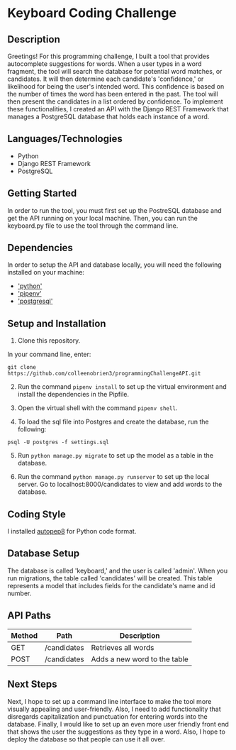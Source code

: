 # Keyboard Coding Challenge

## Description

Greetings! For this programming challenge, I built a tool that provides autocomplete suggestions for words. When a user types in a word fragment, the tool will search the database for potential word matches, or candidates. It will then determine each candidate's 'confidence,' or likelihood for being the user's intended word. This confidence is based on the number of times the word has been entered in the past. The tool will then present the candidates in a list ordered by confidence. To implement these functionalities, I created an API with the Django REST Framework that manages a PostgreSQL database that holds each instance of a word.

## Languages/Technologies

- Python
- Django REST Framework
- PostgreSQL

## Getting Started

In order to run the tool, you must first set up the PostreSQL database and get the API running on your local machine. Then, you can run the keyboard.py file to use the tool through the command line.

## Dependencies

In order to setup the API and database locally, you will need the following installed on your machine:

- ['python'](https://www.python.org/downloads/)
- ['pipenv'](https://github.com/pypa/pipenv)
- ['postgresql'](https://www.postgresql.org/docs/9.3/tutorial-install.html)

## Setup and Installation

1. Clone this repository.

In your command line, enter:

```
git clone https://github.com/colleenobrien3/programmingChallengeAPI.git
```

2. Run the command `pipenv install` to set up the virtual environment and install the dependencies in the Pipfile.

3. Open the virtual shell with the command `pipenv shell`.

4. To load the sql file into Postgres and create the database, run the following:

```
psql -U postgres -f settings.sql
```

5. Run `python manage.py migrate` to set up the model as a table in the database.

6. Run the command `python manage.py runserver` to set up the local server. Go to localhost:8000/candidates to view and add words to the database.

## Coding Style

I installed [autopep8](https://github.com/hhatto/autopep8) for Python code format.

## Database Setup

The database is called 'keyboard,' and the user is called 'admin'. When you run migrations, the table called 'candidates' will be created. This table represents a model that includes fields for the candidate's name and id number.

## API Paths

| Method |    Path     | Description                  |
| ------ | :---------: | ---------------------------- |
| GET    | /candidates | Retrieves all words          |
| POST   | /candidates | Adds a new word to the table |

## Next Steps

Next, I hope to set up a command line interface to make the tool more visually appealing and user-friendly. Also, I need to add functionality that disregards capitalization and punctuation for entering words into the database. Finally, I would like to set up an even more user friendly front end that shows the user the suggestions as they type in a word. Also, I hope to deploy the database so that people can use it all over.
